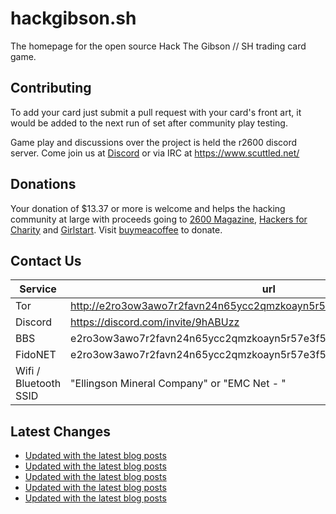 # hackgibson.sh
The homepage for the open source Hack The Gibson // SH trading card game.


## Contributing

To add your card just submit a pull request with your card's front art, it would be added to the next run of set after community play testing.

Game play and discussions over the project is held the r2600 discord server. Come join us at [Discord](https://discord.com/invite/9hABUzz) or via IRC at https://www.scuttled.net/


## Donations

Your donation of $13.37 or more is welcome and helps the hacking community at large with proceeds going to [2600 Magazine](https://2600.com/), [Hackers for Charity](https://hackersforcharity.org) and [Girlstart](https://girlstart.org).  Visit [buymeacoffee](https://www.buymeacoffee.com/hackgibson.sh) to donate.


## Contact Us

Service | url
-|-
Tor | http://e2ro3ow3awo7r2favn24n65ycc2qmzkoayn5r57e3f56nvjwdcgg32ad.onion
Discord | https://discord.com/invite/9hABUzz
BBS | e2ro3ow3awo7r2favn24n65ycc2qmzkoayn5r57e3f56nvjwdcgg32ad.onion:23
FidoNET | e2ro3ow3awo7r2favn24n65ycc2qmzkoayn5r57e3f56nvjwdcgg32ad.onion:24554
Wifi / Bluetooth SSID | "Ellingson Mineral Company" or "EMC Net - <fidonet address>"

## Latest Changes
<!-- BLOG-POST-LIST:START -->
- [Updated with the latest blog posts](https://github.com/DFW2600/hackgibson.sh/commit/18e14529ebbe5afc86591d08586f19ac1fa1c7a1)
- [Updated with the latest blog posts](https://github.com/DFW2600/hackgibson.sh/commit/bb12b1ee85f6df79f894623781a02acc3bcdf0ab)
- [Updated with the latest blog posts](https://github.com/DFW2600/hackgibson.sh/commit/ad9f7eb19af8ee621e1207531d7cf04658e2106f)
- [Updated with the latest blog posts](https://github.com/DFW2600/hackgibson.sh/commit/974a0c6982341bcc9e469e6f18246a00c9a9eeff)
- [Updated with the latest blog posts](https://github.com/DFW2600/hackgibson.sh/commit/b505b736dae63e13a1c517692329d5cadac54d73)
<!-- BLOG-POST-LIST:END -->
